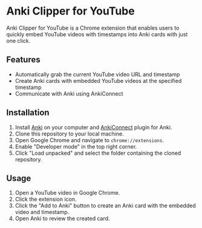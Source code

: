 # Anki Clipper for YouTube

Anki Clipper for YouTube is a Chrome extension that enables users to quickly embed YouTube videos with timestamps into Anki cards with just one click.

## Features

- Automatically grab the current YouTube video URL and timestamp
- Create Anki cards with embedded YouTube videos at the specified timestamp
- Communicate with Anki using AnkiConnect

## Installation

1. Install [Anki](https://apps.ankiweb.net/) on your computer and [AnkiConnect](https://github.com/FooSoft/anki-connect) plugin for Anki.
2. Clone this repository to your local machine.
3. Open Google Chrome and navigate to `chrome://extensions`.
4. Enable "Developer mode" in the top right corner.
5. Click "Load unpacked" and select the folder containing the cloned repository.

## Usage

1. Open a YouTube video in Google Chrome.
2. Click the extension icon.
3. Click the "Add to Anki" button to create an Anki card with the embedded video and timestamp.
4. Open Anki to review the created card.

<!-- ## License

This project is licensed under the MIT License. See the [LICENSE](LICENSE) file for more details. -->
